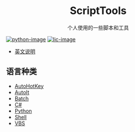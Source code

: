 # <center>ScriptTools</center>

<center>个人使用的一些脚本和工具</center>

[![python-image]][python-url]
[![lic-image]](LICENSE)

* [英文说明](README.md)

## 语言种类

* [AutoHotKey](AutoHotKey)
* [AutoIt](AutoIt)
* [Batch](Batch)
* [C#](C#)
* [Python](Python)
* [Shell](Shell)
* [VBS](VBS)

[python-image]: https://img.shields.io/badge/python-%3E%3D2.7-green
[python-url]: https://www.python.org

[lic-image]: https://img.shields.io/github/license/HaleShaw/ScriptTools
